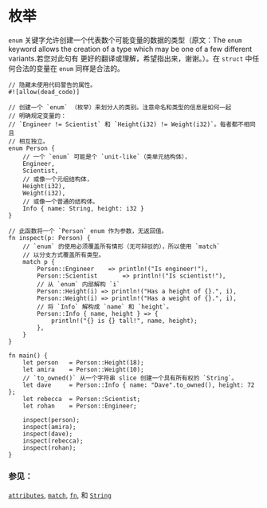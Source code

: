 # 枚举

`enum` 关键字允许创建一个代表数个可能变量的数据的类型（原文：The `enum` keyword allows
 the creation of a type which may be one of a few different variants.若您对此句有
 更好的翻译或理解，希望指出来，谢谢。）。在 `struct` 中任何合法的变量在 `enum` 同样是合法的。

```rust,editable
// 隐藏未使用代码警告的属性。
#![allow(dead_code)]

// 创建一个 `enum` （枚举）来划分人的类别。注意命名和类型的信息是如何一起
// 明确规定变量的：
// `Engineer != Scientist` 和 `Height(i32) != Weight(i32)`。每者都不相同且
// 相互独立。
enum Person {
    // 一个 `enum` 可能是个 `unit-like`（类单元结构体），
    Engineer,
    Scientist,
    // 或像一个元组结构体，
    Height(i32),
    Weight(i32),
    // 或像一个普通的结构体。
    Info { name: String, height: i32 }
}

// 此函数将一个 `Person` enum 作为参数，无返回值。
fn inspect(p: Person) {
    // `enum` 的使用必须覆盖所有情形（无可辩驳的），所以使用 `match`
    // 以分支方式覆盖所有类型。
    match p {
        Person::Engineer    => println!("Is engineer!"),
        Person::Scientist       => println!("Is scientist!"),
        // 从 `enum` 内部解构 `i`
        Person::Height(i) => println!("Has a height of {}.", i),
        Person::Weight(i) => println!("Has a weight of {}.", i),
        // 将 `Info` 解构成 `name` 和 `height`。
        Person::Info { name, height } => {
            println!("{} is {} tall!", name, height);
        },
    }
}

fn main() {
    let person   = Person::Height(18);
    let amira    = Person::Weight(10);
    // `to_owned()` 从一个字符串 slice 创建一个具有所有权的 `String`。
    let dave     = Person::Info { name: "Dave".to_owned(), height: 72 };
    let rebecca  = Person::Scientist;
    let rohan    = Person::Engineer;

    inspect(person);
    inspect(amira);
    inspect(dave);
    inspect(rebecca);
    inspect(rohan);
}
```

### 参见：

[`attributes`][attributes], [`match`][match], [`fn`][fn], 和 [`String`][str]

[attributes]: ./attribute.html
[c_struct]: http://en.wikipedia.org/wiki/Struct_(C_programming_language)
[match]: ./flow_control/match.html
[fn]: ./fn.html
[str]: ./std/str.html

